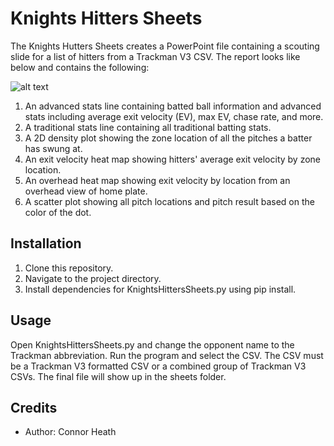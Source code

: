 # Knights Hitters Sheets
The Knights Hutters Sheets creates a PowerPoint file containing a scouting slide for a list of hitters from a Trackman V3 CSV. The report looks like below and contains the following:

![alt text](https://github.com/cheath5155/KnightsHittersSheets/blob/main/Example.jpg)

1) An advanced stats line containing batted ball information and advanced stats including average exit velocity (EV), max EV, chase rate, and more.
2) A traditional stats line containing all traditional batting stats.
3) A 2D density plot showing the zone location of all the pitches a batter has swung at.
4) An exit velocity heat map showing hitters' average exit velocity by zone location.
5) An overhead heat map showing exit velocity by location from an overhead view of home plate.
6) A scatter plot showing all pitch locations and pitch result based on the color of the dot.


## Installation
1) Clone this repository.
2) Navigate to the project directory.
3) Install dependencies for KnightsHittersSheets.py using pip install.

## Usage
Open KnightsHittersSheets.py and change the opponent name to the Trackman abbreviation.
Run the program and select the CSV.
The CSV must be a Trackman V3 formatted CSV or a combined group of Trackman V3 CSVs.
The final file will show up in the sheets folder.

## Credits
- Author: Connor Heath


